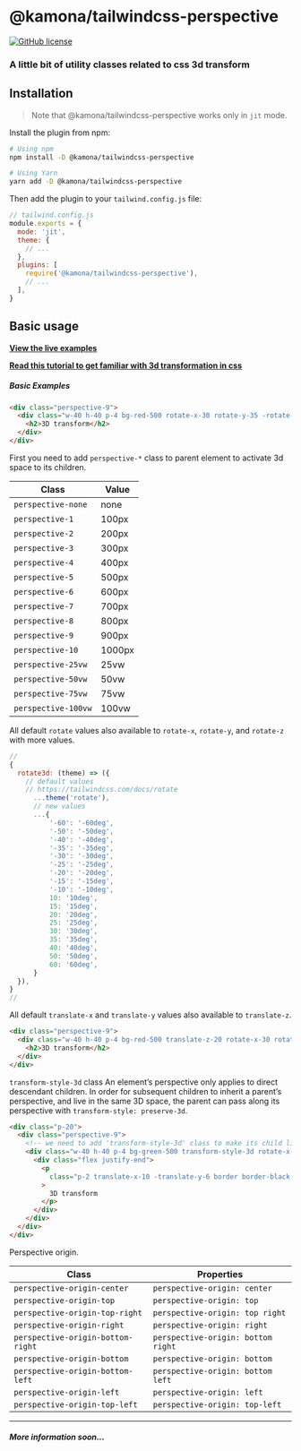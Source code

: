 # @kamona/tailwindcss-perspective

[![GitHub license](https://img.shields.io/github/license/Kamona-WD/tailwindcss-perspective)](https://github.com/Kamona-WD/tailwindcss-perspective/blob/main/LICENSE)

### A little bit of utility classes related to css 3d transform

## Installation

> Note that @kamona/tailwindcss-perspective works only in `jit` mode.

Install the plugin from npm:

```sh
# Using npm
npm install -D @kamona/tailwindcss-perspective

# Using Yarn
yarn add -D @kamona/tailwindcss-perspective
```

Then add the plugin to your `tailwind.config.js` file:

```js
// tailwind.config.js
module.exports = {
  mode: 'jit',
  theme: {
    // ...
  },
  plugins: [
    require('@kamona/tailwindcss-perspective'),
    // ...
  ],
}
```

## Basic usage

[**View the live examples**](https://kamona-wd.github.io/tailwindcss-perspective/)

[**Read this tutorial to get familiar with 3d transformation in css**](https://3dtransforms.desandro.com/)

##### Basic Examples

```html
<div class="perspective-9">
  <div class="w-40 h-40 p-4 bg-red-500 rotate-x-30 rotate-y-35 -rotate-z-20">
    <h2>3D transform</h2>
  </div>
</div>
```

First you need to add `perspective-*` class to parent element to activate 3d space to its children.

| Class               | Value  |
| ------------------- | ------ |
| `perspective-none`  | none   |
| `perspective-1`     | 100px  |
| `perspective-2`     | 200px  |
| `perspective-3`     | 300px  |
| `perspective-4`     | 400px  |
| `perspective-5`     | 500px  |
| `perspective-6`     | 600px  |
| `perspective-7`     | 700px  |
| `perspective-8`     | 800px  |
| `perspective-9`     | 900px  |
| `perspective-10`    | 1000px |
| `perspective-25vw`  | 25vw   |
| `perspective-50vw`  | 50vw   |
| `perspective-75vw`  | 75vw   |
| `perspective-100vw` | 100vw  |

All default `rotate` values also available to `rotate-x`, `rotate-y`, and `rotate-z` with more values.

```js
//
{
  rotate3d: (theme) => ({
    // default values
    // https://tailwindcss.com/docs/rotate
      ...theme('rotate'),
      // new values
      ...{
          '-60': '-60deg',
          '-50': '-50deg',
          '-40': '-40deg',
          '-35': '-35deg',
          '-30': '-30deg',
          '-25': '-25deg',
          '-20': '-20deg',
          '-15': '-15deg',
          '-10': '-10deg',
          10: '10deg',
          15: '15deg',
          20: '20deg',
          25: '25deg',
          30: '30deg',
          35: '35deg',
          40: '40deg',
          50: '50deg',
          60: '60deg',
      }
  }),
}
//
```

All default `translate-x` and `translate-y` values also available to `translate-z`.

```html
<div class="perspective-9">
  <div class="w-40 h-40 p-4 bg-red-500 translate-z-20 rotate-x-30 rotate-y-35 -rotate-z-20">
    <h2>3D transform</h2>
  </div>
</div>
```

`transform-style-3d` class
An element’s perspective only applies to direct descendant children. In order for subsequent children to inherit a parent’s perspective, and live in the same 3D space, the parent can pass along its perspective with `transform-style: preserve-3d`.

```html
<div class="p-20">
  <div class="perspective-9">
    <!-- we need to add 'transform-style-3d' class to make its child live in the same 3d space -->
    <div class="w-40 h-40 p-4 bg-green-500 transform-style-3d rotate-x-30 rotate-y-35 -rotate-z-20">
      <div class="flex justify-end">
        <p
          class="p-2 translate-x-10 -translate-y-6 border border-black shadow-xl bg-white/70 translate-z-16 -rotate-x-10 -rotate-y-30 rotate-z-20"
        >
          3D transform
        </p>
      </div>
    </div>
  </div>
</div>
```

Perspective origin.

| Class                             | Properties                         |
| --------------------------------- | ---------------------------------- |
| `perspective-origin-center`       | `perspective-origin: center`       |
| `perspective-origin-top`          | `perspective-origin: top`          |
| `perspective-origin-top-right`    | `perspective-origin: top right`    |
| `perspective-origin-right`        | `perspective-origin: right`        |
| `perspective-origin-bottom-right` | `perspective-origin: bottom right` |
| `perspective-origin-bottom`       | `perspective-origin: bottom`       |
| `perspective-origin-bottom-left`  | `perspective-origin: bottom left`  |
| `perspective-origin-left`         | `perspective-origin: left`         |
| `perspective-origin-top-left`     | `perspective-origin: top-left`     |

---

##### More information soon...
